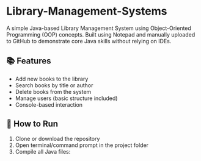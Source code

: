 # Library-Management-Systems
A simple Java-based Library Management System using Object-Oriented Programming (OOP) concepts. Built using Notepad and manually uploaded to GitHub to demonstrate core Java skills without relying on IDEs.

## 📚 Features
- Add new books to the library
- Search books by title or author
- Delete books from the system
- Manage users (basic structure included)
- Console-based interaction

## 🚀 How to Run
1. Clone or download the repository
2. Open terminal/command prompt in the project folder
3. Compile all Java files:
